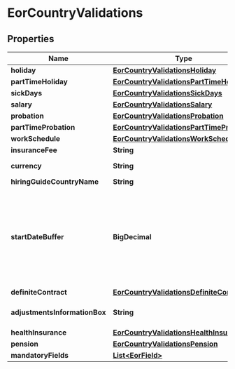

# EorCountryValidations


## Properties

| Name | Type | Description | Notes |
|------------ | ------------- | ------------- | -------------|
|**holiday** | [**EorCountryValidationsHoliday**](EorCountryValidationsHoliday.md) |  |  [optional] |
|**partTimeHoliday** | [**EorCountryValidationsPartTimeHoliday**](EorCountryValidationsPartTimeHoliday.md) |  |  [optional] |
|**sickDays** | [**EorCountryValidationsSickDays**](EorCountryValidationsSickDays.md) |  |  [optional] |
|**salary** | [**EorCountryValidationsSalary**](EorCountryValidationsSalary.md) |  |  [optional] |
|**probation** | [**EorCountryValidationsProbation**](EorCountryValidationsProbation.md) |  |  [optional] |
|**partTimeProbation** | [**EorCountryValidationsPartTimeProbation**](EorCountryValidationsPartTimeProbation.md) |  |  [optional] |
|**workSchedule** | [**EorCountryValidationsWorkSchedule**](EorCountryValidationsWorkSchedule.md) |  |  [optional] |
|**insuranceFee** | **String** | Insurance fee. |  [optional] |
|**currency** | **String** | Country currency. |  [optional] |
|**hiringGuideCountryName** | **String** | Country name. |  [optional] |
|**startDateBuffer** | **BigDecimal** | Calculate employee&#39;s minimum start date using the start date buffer. Today&#39;s date + (number of business days x start_date_buffer) &#x3D; Minimum start date. |  [optional] |
|**definiteContract** | [**EorCountryValidationsDefiniteContract**](EorCountryValidationsDefiniteContract.md) |  |  [optional] |
|**adjustmentsInformationBox** | **String** | Country specific notes and information. |  [optional] |
|**healthInsurance** | [**EorCountryValidationsHealthInsurance**](EorCountryValidationsHealthInsurance.md) |  |  [optional] |
|**pension** | [**EorCountryValidationsPension**](EorCountryValidationsPension.md) |  |  [optional] |
|**mandatoryFields** | [**List&lt;EorField&gt;**](EorField.md) |  |  [optional] |




